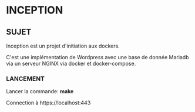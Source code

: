 # INCEPTION

## SUJET

Inception est un projet d'initiation aux dockers.

C'est une implémentation de Wordpress avec une base de donnée Mariadb via un serveur NGINX via docker et docker-compose.

### LANCEMENT

Lancer la commande: **make**

Connection à https://localhost:443
